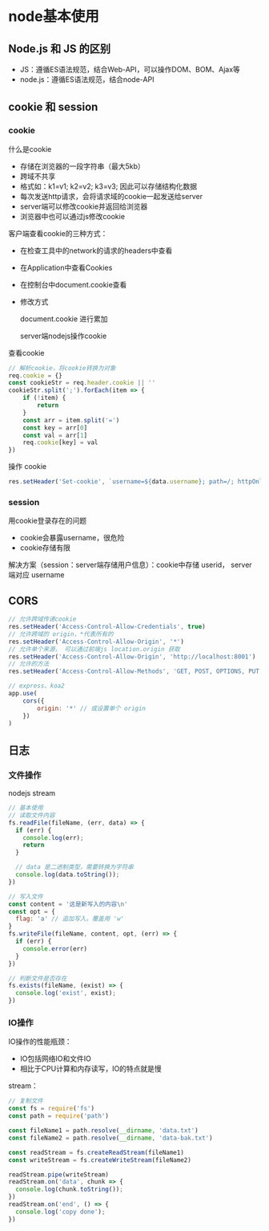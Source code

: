 # node基本使用
## Node.js 和 JS 的区别
- JS：遵循ES语法规范，结合Web-API，可以操作DOM、BOM、Ajax等
- node.js：遵循ES语法规范，结合node-API

## cookie 和 session
### cookie
什么是cookie

- 存储在浏览器的一段字符串（最大5kb）
- 跨域不共享
- 格式如：k1=v1; k2=v2; k3=v3; 因此可以存储结构化数据
- 每次发送http请求，会将请求域的cookie一起发送给server
- server端可以修改cookie并返回给浏览器
- 浏览器中也可以通过js修改cookie

客户端查看cookie的三种方式：
- 在检查工具中的network的请求的headers中查看
- 在Application中查看Cookies
- 在控制台中document.cookie查看
- 修改方式

  document.cookie 进行累加

  server端nodejs操作cookie

查看cookie
```js
// 解析cookie，将cookie转换为对象
req.cookie = {}
const cookieStr = req.header.cookie || ''
cookieStr.split(';').forEach(item => {
    if (!item) {
        return    
    }
    const arr = item.split('=')
    const key = arr[0]
    const val = arr[1]
    req.cookie[key] = val
})
```

操作 cookie
```js
res.setHeader('Set-cookie', `username=${data.username}; path=/; httpOnly; expires=${getCookieExpires()}`)
```

### session
用cookie登录存在的问题
- cookie会暴露username，很危险
- cookie存储有限

解决方案（session：server端存储用户信息）：cookie中存储 userid， server 端对应 username

## CORS
```js
// 允许跨域传递cookie
res.setHeader('Access-Control-Allow-Credentials', true)
// 允许跨域的 origin，*代表所有的
res.setHeader('Access-Control-Allow-Origin', '*')
// 允许单个来源， 可以通过前端js location.origin 获取
res.setHeader('Access-Control-Allow-Origin', 'http://localhost:8001')
// 允许的方法
res.setHeader('Access-Control-Allow-Methods', 'GET, POST, OPTIONS, PUT, PATCH, DELETE')

// express、koa2
app.use(
    cors({
        origin: '*' // 或设置单个 origin    
    })
)
```

## 日志
### 文件操作 
nodejs stream
```js
// 基本使用
// 读取文件内容
fs.readFile(fileName, (err, data) => {
  if (err) {
    console.log(err);
    return
  }

  // data 是二进制类型，需要转换为字符串
  console.log(data.toString());
})

// 写入文件
const content = '这是新写入的内容\n'
const opt = {
  flag: 'a' // 追加写入。覆盖用 'w'
}
fs.writeFile(fileName, content, opt, (err) => {
  if (err) {
    console.error(err)
  }
})

// 判断文件是否存在
fs.exists(fileName, (exist) => {
  console.log('exist', exist);
})
```

### IO操作
IO操作的性能瓶颈： 
- IO包括网络IO和文件IO
- 相比于CPU计算和内存读写，IO的特点就是慢

stream：
```js
// 复制文件
const fs = require('fs')
const path = require('path')

const fileName1 = path.resolve(__dirname, 'data.txt')
const fileName2 = path.resolve(__dirname, 'data-bak.txt')

const readStream = fs.createReadStream(fileName1)
const writeStream = fs.createWriteStream(fileName2)

readStream.pipe(writeStream)
readStream.on('data', chunk => {
  console.log(chunk.toString());
})
readStream.on('end', () => {
  console.log('copy done');
})
```


